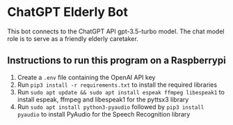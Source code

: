 # ChatGPT Elderly Bot
This bot connects to the ChatGPT API gpt-3.5-turbo model. The chat model role is to serve as a friendly elderly caretaker. 
## Instructions to run this program on a Raspberrypi
1. Create a `.env` file containing the OpenAI API key
2. Run `pip3 install -r requirements.txt` to install the required libraries
3. Run `sudo apt update && sudo apt install espeak ffmpeg libespeak1` to install espeak, ffmpeg and libespeak1 for the pyttsx3 library
4. Run `sudo apt install python3-pyaudio` followed by `pip3 install pyaudio` to install PyAudio for the Speech Recognition library

